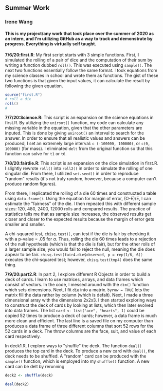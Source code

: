 ## Summer Work
### Irene Wang
#### This is my project/any work that took place over the summer of 2020 as an intern, and I'm utilizing GitHub as a way to track and demonstrate by progress. Everything is virtually self taught.

**7/6/20:first.R**: My first script starts with 3 simple functions. First, I simulated the rolling of a pair of dice and the computation of their sum by writing a function dubbed `roll()`. This was executed using `sample()`. The next two functions essentially follow the same format. I took equations from my science classes in school and wrote them as functions. The gist of these two functions is that given the input values, it can calculate the result by following the given equation.
```R
source("first.R")
# roll a die
roll()
# 
```
**7/7/20:Science.R**: This script is an expansion on the science equations in first.R. By utilizing the `uniroot()` function, my code can calculate any missing variable in the equation, given that the other parameters are inputed. This is done by giving `uniroot()` an interval to search for the answer. In order to ensure that all realistic values and answers can be produced, I set an extremely large interval: `c (-100000, 100000)`, or `c(0, 100000)` (for mass). I eliminated `delt` from the original function so that this function can solve for `t1` or `t0`.

**7/8/20:fairdie.R**: This script is an expansion on the dice simulation in first.R. I slightly rewrote `roll()` into `roll2()` in order to simulate the rolling of one singular die. From there, I utilized `set.seed()` in order to reproduce "random" results (it's not truly random, however, because a computer can't produce random figures). 

From there, I replicated the rolling of a die 60 times and constructed a table using `data.frame()`. Using the equation for margin of error, (O-E)/E, I can estimate the "fairness" of the die. I then repeated this with different sample sizes: 120, 480, 2400, 12000 rolls and compared results. The practice of statistics tells me that as sample size increases, the observed results get closer and closer to the expected results because the margin of error gets smaller and smaller. 

A chi-squared test, `chisq.test()`, can test if the die is fair by checking it with a p-value = .05 for $\alpha$. Thus, rolling the die 60 times leads to a rejection of the null hypothesis (which is that the die is fair), but for the other rolls of a larger sample size, you would fail to reject the null, meaning the die does appear to be fair. 
`chisq.test(fair4.die$observed, p = rep(1/6, 6))` executes the chi-squared test; however, `chisq.test(tmp4)` does the same thing.

**7/9/20:part2.R**: In part 2, I explore different R Objects in order to build a deck of cards. I learn to use matrices, arrays, and data frames which consist of vectors. In the code, I messed around with the `dim()` function which sets dimensions. Next, I fit `die` into a matrix. `byrow = TRUE` lets the matrix fill the data rather by column (which is defalt). Next, I made a three dimensional array with the dimensions 2x2x3. I then started exploring ways to construct the deck of cards by looking at lists, which then later evolved into data frames. The list `card <- list("ace", "hearts", 1)` could be copied 52 times to produce a deck of cards; however, a data frame is much more clean and efficient. The last line is a saved file on my computer than produces a data frame of three different columns that sort 52 rows for the 52 cards in a deck. The throw columns are the face, suit, and value of each card respectively.

In deck1.R, I explore ways to "shuffle" the deck. The function `deal()` produces the top card in the deck. To produce a new card with `deal()`, the deck needs to be shuffled. A "random" card can be produced with the `sample()` function, which is employed into my `shuffle()` function. A new card can be delt by rerunning 
```R
deck2 <- shuffle(deck)

deal(deck2)
```


